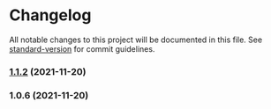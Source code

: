 # Changelog

All notable changes to this project will be documented in this file. See [standard-version](https://github.com/conventional-changelog/standard-version) for commit guidelines.

### [1.1.2](https://github.com/koatty/koatty_typeorm/compare/v1.0.6...v1.1.2) (2021-11-20)

### 1.0.6 (2021-11-20)
